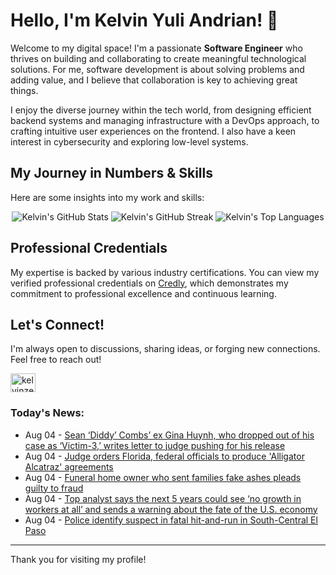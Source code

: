 # Hello, I'm Kelvin Yuli Andrian! 👋

Welcome to my digital space! I'm a passionate **Software Engineer** who thrives on building and collaborating to create meaningful technological solutions. For me, software development is about solving problems and adding value, and I believe that collaboration is key to achieving great things.

I enjoy the diverse journey within the tech world, from designing efficient backend systems and managing infrastructure with a DevOps approach, to crafting intuitive user experiences on the frontend. I also have a keen interest in cybersecurity and exploring low-level systems.

## My Journey in Numbers & Skills

Here are some insights into my work and skills:

<p align="center">
  <img src="https://github-readme-stats.vercel.app/api?username=kelvinzer0&show_icons=true&theme=radical" alt="Kelvin's GitHub Stats" />
  <img src="https://github-readme-streak-stats.herokuapp.com/?user=kelvinzer0&theme=radical" alt="Kelvin's GitHub Streak" />
  <img src="https://github-readme-stats.vercel.app/api/top-langs/?username=kelvinzer0&layout=compact&theme=radical" alt="Kelvin's Top Languages" />
</p>

## Professional Credentials

My expertise is backed by various industry certifications. You can view my verified professional credentials on [Credly](https://www.credly.com/users/kelvin-yuli-andrian/badges), which demonstrates my commitment to professional excellence and continuous learning.

## Let's Connect!

I'm always open to discussions, sharing ideas, or forging new connections. Feel free to reach out!

<p align="left">
    <a href="https://linkedin.com/in/kelvinzero" target="blank"><img align="center" src="https://cdn.jsdelivr.net/npm/simple-icons@3.0.1/icons/linkedin.svg" alt="kelvinzero" height="30" width="40" /></a>
</p>

### Today's News:

<!-- feed start -->
- Aug 04 - [Sean ‘Diddy’ Combs’ ex Gina Huynh, who dropped out of his case as ‘Victim-3,’ writes letter to judge pushing for his release](https://www.yahoo.com/entertainment/articles/sean-diddy-combs-ex-gina-000440664.html)
- Aug 04 - [Judge orders Florida, federal officials to produce 'Alligator Alcatraz' agreements](https://www.yahoo.com/news/articles/judge-orders-florida-federal-officials-213016262.html)
- Aug 04 - [Funeral home owner who sent families fake ashes pleads guilty to fraud](https://www.yahoo.com/news/articles/colorado-funeral-home-owner-accused-202006145.html)
- Aug 04 - [Top analyst says the next 5 years could see ‘no growth in workers at all’ and sends a warning about the fate of the U.S. economy](https://finance.yahoo.com/news/top-analyst-says-next-5-194528362.html)
- Aug 04 - [Police identify suspect in fatal hit-and-run in South-Central El Paso](https://www.yahoo.com/news/articles/police-identify-suspect-fatal-hit-191828229.html)
<!-- feed end -->

---

Thank you for visiting my profile!